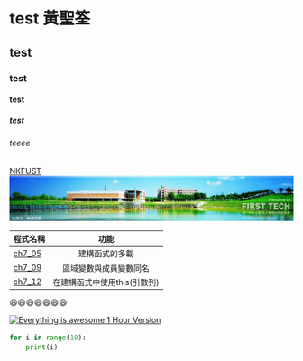 # test	黃聖筌
## test
### test
#### test
##### test
###### teeee
[NKFUST](http://www.mis.nkfust.edu.tw)
![NkFUST](20915074_1641869592498960_6814916363020809979_n.jpg "第一科大")

| 程式名稱 | 功能 |
|:---------|:----:|
|[ch7_05](ch7_05.java)|建構函式的多載|
|[ch7_09](ch7_09.java)|區域變數與成員變數同名|
|[ch7_12](ch7_12.java)|在建構函式中使用this(引數列)|

:smile::smile::smile::smile::smile::smile::smile:


[![Everything is awesome 1 Hour Version](http://pansci.asia/wp-content/uploads/2016/05/46e24bbf9f2041cefb0b0f13812843ff.jpg)](https://www.youtube.com/watch?v=cCKONHUigVk "Everything is awesome 1 Hour Version")

```Python
for i in range(10):
	print(i)
```
